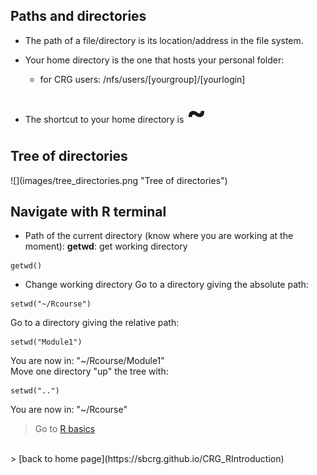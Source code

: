 <h2>Paths and directories</h2>

* The path of a file/directory is its location/address in the file system.

* Your home directory is the one that hosts your personal folder:
	+ for CRG users: /nfs/users/[yourgroup]/[yourlogin]

* The shortcut to your home directory is <font size="20"> <b>~</b></font>

<h2>Tree of directories</h2>
![](images/tree_directories.png "Tree of directories")

<h2>Navigate with R terminal</h2>

* Path of the current directory (know where you are working at the moment):
<b>getwd</b>: get working directory
```{r}	
getwd()
```

* Change working directory
Go to a directory giving the absolute path: 
```{r}
setwd("~/Rcourse")
```
Go to a directory giving the relative path:
```{r}
setwd("Module1")
```
You are now in: "~/Rcourse/Module1"
<br>
Move one directory "up" the tree with:
```{r} 
setwd("..")
```
You are now in: "~/Rcourse"

 > Go to [R basics](https://sbcrg.github.io/CRG_RIntroduction/Rbasics)
<br>
> [back to home page](https://sbcrg.github.io/CRG_RIntroduction)


